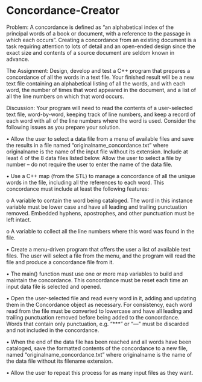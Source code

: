 # Concordance-Creator
Problem: A concordance is defined as “an alphabetical index of the principal words of a book or document,
with a reference to the passage in which each occurs”. Creating a concordance from an existing
document is a task requiring attention to lots of detail and an open-ended design since the exact
size and contents of a source document are seldom known in advance.

The Assignment: Design, develop and test a C++ program that prepares a concordance of all the words in a
text file. Your finished result will be a new text file containing an alphabetical listing of all the
words, and with each word, the number of times that word appeared in the document, and a list of
all the line numbers on which that word occurs.

Discussion: Your program will need to read the contents of a user-selected text file, word-by-word, keeping
track of line numbers, and keep a record of each word with all of the line numbers where the word is used.
Consider the following issues as you prepare your solution.

• Allow the user to select a data file from a menu of available files and save the results in a file named
“originalname_concordance.txt” where originalname is the name of the input file without its
extension. Include at least 4 of the 8 data files listed below. Allow the user to select a file by
number – do not require the user to enter the name of the data file.

• Use a C++ map (from the STL) to manage a concordance of all the unique words in the file, including
all the references to each word. This concordance must include at least the following features:

o A variable to contain the word being cataloged. The word in this instance variable must be
lower case and have all leading and trailing punctuation removed. Embedded hyphens,
apostrophes, and other punctuation must be left intact.

o A variable to collect all the line numbers where this word was found in the file.

• Create a menu-driven program that offers the user a list of available text files. The user will select a
file from the menu, and the program will read the file and produce a concordance file from it.

• The main() function must use one or more map variables to build and maintain the concordance.
This concordance must be reset each time an input data file is selected and opened.

• Open the user-selected file and read every word in it, adding and updating them in the
Concordance object as necessary. For consistency, each word read from the file must be converted
to lowercase and have all leading and trailing punctuation removed before being added to the
concordance. Words that contain only punctuation, e.g. “***” or “—" must be discarded and not
included in the concordance.

• When the end of the data file has been reached and all words have been cataloged, save the
formatted contents of the concordance to a new file, named “originalname_concordance.txt”
where originalname is the name of the data file without its filename extension.

• Allow the user to repeat this process for as many input files as they want.
